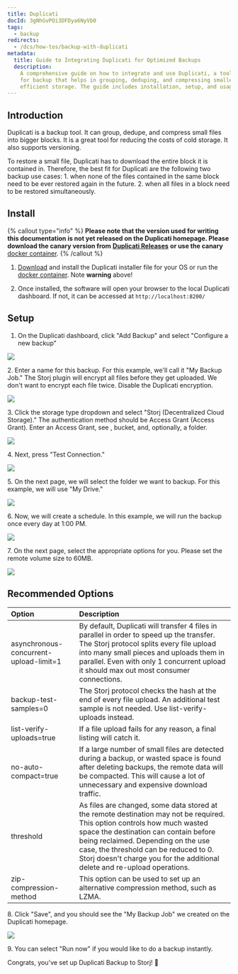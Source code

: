 ```yaml
---
title: Duplicati
docId: 3gNhGvPOi3DFDya6NyVb0
tags:
  - backup
redirects:
  - /dcs/how-tos/backup-with-duplicati
metadata:
  title: Guide to Integrating Duplicati for Optimized Backups
  description:
    A comprehensive guide on how to integrate and use Duplicati, a tool
    for backup that helps in grouping, deduping, and compressing smaller files for
    efficient storage. The guide includes installation, setup, and usage instructions.
---
```


## Introduction

Duplicati is a backup tool. It can group, dedupe, and compress small files into bigger blocks. It is a great tool for reducing the costs of cold storage. It also supports versioning.

To restore a small file, Duplicati has to download the entire block it is contained in. Therefore, the best fit for Duplicati are the following two backup use cases: 1. when none of the files contained in the same block need to be ever restored again in the future. 2. when all files in a block need to be restored simultaneously.

## Install

{% callout type="info"  %}
**Please note that the version used for writing this documentation is not yet released on the Duplicati homepage. Please download the canary version from** [**Duplicati Releases**](https://github.com/duplicati/duplicati/releases) **or use the canary** [docker container](https://hub.docker.com/r/duplicati/duplicati).
{% /callout %}

1.  [Download](https://github.com/duplicati/duplicati/releases) and install the Duplicati installer file for your OS or run the [docker container](https://hub.docker.com/r/duplicati/duplicati). Note **warning** above!

2.  Once installed, the software will open your browser to the local Duplicati dashboard. If not, it can be accessed at `http://localhost:8200/`

## Setup

1.  On the Duplicati dashboard, click "Add Backup" and select "Configure a new backup"

![](https://link.storjshare.io/raw/jua7rls6hkx5556qfcmhrqed2tfa/docs/images/g6qLQzAnaSz4TJGLQXpGg_duplicati.png)

2\. Enter a name for this backup. For this example, we'll call it "My Backup Job." The Storj plugin will encrypt all files before they get uploaded. We don't want to encrypt each file twice. Disable the Duplicati encryption.

![](https://link.storjshare.io/raw/jua7rls6hkx5556qfcmhrqed2tfa/docs/images/ferela1Npve8771EbpzNc_duplicatinoencryption-1.png)

3\. Click the storage type dropdown and select "Storj (Decentralized Cloud Storage)." The authentication method should be Access Grant (Access Grant). Enter an Access Grant, see [](docId:OXSINcFRuVMBacPvswwNU), bucket, and, optionally, a folder.

![](https://link.storjshare.io/raw/jua7rls6hkx5556qfcmhrqed2tfa/docs/images/iya_7I3bOi2_y092qX4oy_screenshot-2023-07-17-at-74955-am.png)

4\. Next, press "Test Connection."

![](https://link.storjshare.io/raw/jua7rls6hkx5556qfcmhrqed2tfa/docs/images/4i_ebldc7aonFmT4UCaew_duplicaticonnectiontest-1.png)

5\. On the next page, we will select the folder we want to backup. For this example, we will use "My Drive."

![](https://link.storjshare.io/raw/jua7rls6hkx5556qfcmhrqed2tfa/docs/images/yv6TEEqQIBleZJcpDXlq-_duplicatisourcedata.png)

6\. Now, we will create a schedule. In this example, we will run the backup once every day at 1:00 PM.

![](https://link.storjshare.io/raw/jua7rls6hkx5556qfcmhrqed2tfa/docs/images/vT1FdQHEBkdjUdIF8FFqn_duplicatischedule.png)

7\. On the next page, select the appropriate options for you. Please set the remote volume size to 60MB.

![](https://link.storjshare.io/raw/jua7rls6hkx5556qfcmhrqed2tfa/docs/images/h4dydfhaEFCzRA-0_OKPU_image.png)

## Recommended Options

| Option                                 | Description                                                                                                                                                                                                                                                                                                                         |
| :------------------------------------- | :---------------------------------------------------------------------------------------------------------------------------------------------------------------------------------------------------------------------------------------------------------------------------------------------------------------------------------- |
| asynchronous-concurrent-upload-limit=1 | By default, Duplicati will transfer 4 files in parallel in order to speed up the transfer. The Storj protocol splits every file upload into many small pieces and uploads them in parallel. Even with only 1 concurrent upload it should max out most consumer connections.                                                         |
| backup-test-samples=0                  | The Storj protocol checks the hash at the end of every file upload. An additional test sample is not needed. Use list-verify-uploads instead.                                                                                                                                                                                       |
| list-verify-uploads=true               | If a file upload fails for any reason, a final listing will catch it.                                                                                                                                                                                                                                                               |
| no-auto-compact=true                   | If a large number of small files are detected during a backup, or wasted space is found after deleting backups, the remote data will be compacted. This will cause a lot of unnecessary and expensive download traffic.                                                                                                             |
| threshold                              | As files are changed, some data stored at the remote destination may not be required. This option controls how much wasted space the destination can contain before being reclaimed. Depending on the use case, the threshold can be reduced to 0. Storj doesn't charge you for the additional delete and re-upload operations. |
| zip-compression-method                 | This option can be used to set up an alternative compression method, such as LZMA.                                                                                                                                                                                                                                                  |

8\. Click "Save", and you should see the "My Backup Job" we created on the Duplicati homepage.

![](https://link.storjshare.io/raw/jua7rls6hkx5556qfcmhrqed2tfa/docs/images/ZICEKLKUFj-c9tH_lK8tW_duplicatibackupjob.png)

9\. You can select "Run now" if you would like to do a backup instantly.

Congrats, you've set up Duplicati Backup to Storj! 🎉
